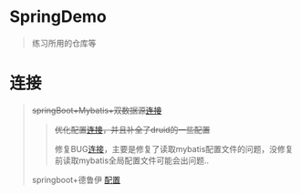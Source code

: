 # SpringDemo
> 练习所用的仓库等

# 连接

> ~~springBoot+Mybatis+双数据源[连接](https://github.com/myliwenbo/Springboot/tree/master/datasource/SpringBootMybatisDataSource)~~
>
> > ~~优化配置[连接](https://github.com/myliwenbo/Springboot/tree/master/datasource/springboot_mybatis_data_source)，并且补全了druid的一些配置~~
> >
> > 修复BUG[连接](https://github.com/myliwenbo/Springboot/tree/master/datasource/springboot_mybatis_data_source)，主要是修复了读取mybatis配置文件的问题，没修复前读取mybatis全局配置文件可能会出问题..
>
> springboot+德鲁伊 [配置](https://github.com/myliwenbo/Springboot/tree/master/datasource/SpringBootDruid)

